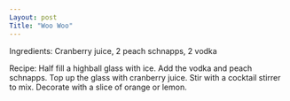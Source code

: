 ```yaml
---
Layout: post
Title: "Woo Woo"
---
```

Ingredients: Cranberry juice, 2 peach schnapps, 2 vodka

Recipe: Half fill a highball glass with ice. Add the vodka and peach schnapps. Top up the glass with cranberry juice. Stir with a cocktail stirrer to mix. Decorate with a slice of orange or lemon.
